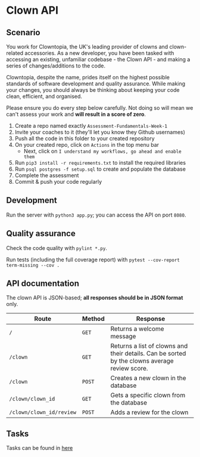 # Clown API

## Scenario

You work for Clowntopia, the UK's leading provider of clowns and clown-related accessories. As a new developer, you have been tasked with accessing an existing, unfamiliar codebase - the Clown API - and making a series of changes/additions to the code.

Clowntopia, despite the name, prides itself on the highest possible standards of software development and quality assurance. While making your changes, you should always be thinking about keeping your code clean, efficient, and organised.

Please ensure you do every step below carefully. Not doing so will mean we can't assess your work and **will result in a score of zero**.

1. Create a repo named exactly `Assessment-Fundamentals-Week-1`
2. Invite your coaches to it (they'll let you know they Github usernames)
3. Push all the code in this folder to your created repository
4. On your created repo, click on `Actions` in the top menu bar
   - Next, click on `I understand my workflows, go ahead and enable them`
5. Run `pip3 install -r requirements.txt` to install the required libraries
6. Run `psql postgres -f setup.sql` to create and populate the database
7. Complete the assessment
8. Commit & push your code regularly

## Development

Run the server with `python3 app.py`; you can access the API on port `8080`.

## Quality assurance

Check the code quality with `pylint *.py`.

Run tests (including the full coverage report) with `pytest --cov-report term-missing --cov .`

## API documentation

The clown API is JSON-based; **all responses should be in JSON format** only.

| Route    | Method | Response                                   |
| -------- | ------ | ------------------------------------------ |
| `/`      | `GET`  | Returns a welcome message                  |
| `/clown` | `GET`  | Returns a list of clowns and their details. Can be sorted by the clowns average review score. |
| `/clown` | `POST` | Creates a new clown in the database        |
| `/clown/clown_id` | `GET` | Gets a specific clown from the database|
| `/clown/clown_id/review` | `POST` | Adds a review for the clown|


## Tasks

Tasks can be found in [here](./tasks.md)

